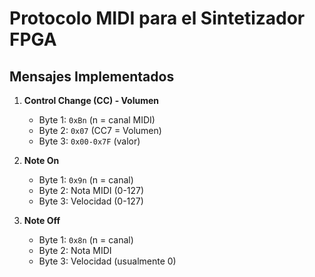 # Protocolo MIDI para el Sintetizador FPGA

## Mensajes Implementados

1. **Control Change (CC) - Volumen**
   - Byte 1: `0xBn` (n = canal MIDI)
   - Byte 2: `0x07` (CC7 = Volumen)
   - Byte 3: `0x00-0x7F` (valor)

2. **Note On**
   - Byte 1: `0x9n` (n = canal)
   - Byte 2: Nota MIDI (0-127)
   - Byte 3: Velocidad (0-127)

3. **Note Off**
   - Byte 1: `0x8n` (n = canal)
   - Byte 2: Nota MIDI
   - Byte 3: Velocidad (usualmente 0)

